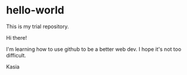# hello-world
This is my trial repository.

Hi there!

I'm learning how to use github to be a better web dev. I hope it's not too difficult.

Kasia

